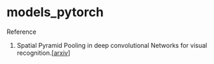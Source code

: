 # models_pytorch

Reference

1. Spatial Pyramid Pooling in deep convolutional Networks for visual recognition.[[arxiv](https://arxiv.org/abs/1406.4729)]
